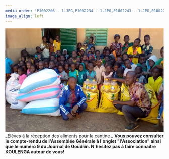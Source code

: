 ```yaml
---
media_order: 'P1002206 - 1.JPG,P1002234 - 1.JPG,P1002243 - 1.JPG,P1002252 - 1.JPG,Colette 3.JPG,VOEUX 2023.jpeg,2022-12-17-10-16-12.jpg'
image_align: left
---
```


![2022-12-17-10-16-12](2022-12-17-10-16-12.jpg "2022-12-17-10-16-12")
_Élèves à la réception des aliments pour la cantine
_
__Vous pouvez consulter le compte-rendu de l'Assemblée Générale à l'onglet  "l'Association" ainsi que le numéro 9 du Journal de Goudrin.
N'hésitez pas à faire connaitre KOULENGA autour de vous!__